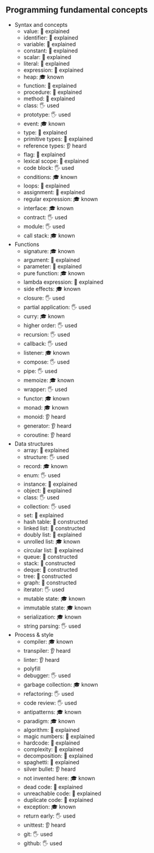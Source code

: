 ## Programming fundamental concepts

- Syntax and concepts
  - value: 🙋 explained
  - identifier: 🙋 explained
  - variable: 🙋 explained
  - constant: 🙋 explained
  - scalar: 🙋 explained
  - literal: 🙋 explained
  - expression: 🙋 explained
  - heap: 🎓 known
  - function: 🙋 explained
  - procedure: 🙋 explained
  - method: 🙋 explained
  - class: 🖐️ used
  - prototype: 🖐️ used
  - event: 🎓 known
  - type: 🙋 explained
  - primitive types: 🙋 explained
  - reference types: 👂 heard
  - flag: 🙋 explained
  - lexical scope: 🙋 explained
  - code block: 🖐️ used
  - conditions: 🎓 known
  - loops: 🙋 explained
  - assignment: 🙋 explained
  - regular expression: 🎓 known
  - interface: 🎓 known
  - contract: 🖐️ used
  - module: 🖐️ used
  - call stack: 🎓 known
- Functions
  - signature: 🎓 known
  - argument: 🙋 explained
  - parameter: 🙋 explained
  - pure function: 🎓 known
  - lambda expression: 🙋 explained
  - side effects: 🎓 known
  - closure: 🖐️ used
  - partial application: 🖐️ used
  - curry: 🎓 known
  - higher order: 🖐️ used
  - recursion: 🖐️ used
  - callback: 🖐️ used
  - listener: 🎓 known
  - compose: 🖐️ used
  - pipe: 🖐️ used
  - memoize: 🎓 known
  - wrapper: 🖐️ used
  - functor: 🎓 known
  - monad: 🎓 known
  - monoid: 👂 heard
  - generator: 👂 heard
  - coroutine: 👂 heard
- Data structures
  - array: 🙋 explained
  - structure: 🖐️ used
  - record: 🎓 known
  - enum: 🖐️ used
  - instance: 🙋 explained
  - object: 🙋 explained
  - class: 🖐️ used
  - collection: 🖐️ used
  - set: 🙋 explained
  - hash table: 🚀 constructed
  - linked list: 🚀 constructed
  - doubly list: 🙋 explained
  - unrolled list: 🎓 known
  - circular list: 🙋 explained
  - queue: 🙋 constructed
  - stack: 🙋 constructed
  - deque: 🙋 constructed
  - tree: 🚀 constructed
  - graph: 🚀 constructed
  - iterator: 🖐️ used
  - mutable state: 🎓 known
  - immutable state: 🎓 known
  - serialization: 🎓 known
  - string parsing: 🖐️ used
- Process & style
  - compiler: 🎓 known
  - transpiler: 👂 heard
  - linter: 👂 heard
  - polyfill
  - debugger: 🖐️ used
  - garbage collection: 🎓 known
  - refactoring: 🖐️ used
  - code review: 🖐️ used
  - antipatterns: 🎓 known
  - paradigm: 🎓 known
  - algorithm: 🙋 explained
  - magic numbers: 🙋 explained
  - hardcode: 🙋 explained
  - complexity: 🙋 explained
  - decomposition: 🙋 explained
  - spaghetti: 🙋 explained
  - silver bullet: 👂 heard
  - not invented here: 🎓 known
  - dead code: 🙋 explained
  - unreachable code: 🙋 explained
  - duplicate code: 🙋 explained
  - exception: 🎓 known
  - return early: 🖐️ used
  - unittest: 👂 heard
  - git: 🖐️ used
  - github: 🖐️ used
